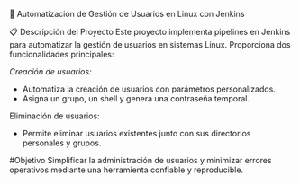 
🚀 Automatización de Gestión de Usuarios en Linux con Jenkins

📋 Descripción del Proyecto
Este proyecto implementa pipelines en Jenkins para automatizar la gestión de usuarios en sistemas Linux. Proporciona dos funcionalidades principales:

*Creación de usuarios:*

- Automatiza la creación de usuarios con parámetros personalizados.
- Asigna un grupo, un shell y genera una contraseña temporal.

Eliminación de usuarios:

- Permite eliminar usuarios existentes junto con sus directorios personales y grupos.

#Objetivo
Simplificar la administración de usuarios y minimizar errores operativos mediante una herramienta confiable y reproducible.

